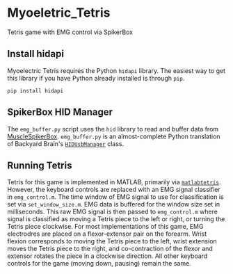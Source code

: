 # Myoeletric_Tetris
Tetris game with EMG control via SpikerBox

## Install hidapi
Myoelectric Tetris requires the Python `hidapi` library. The easiest way to get this library if you have Python already installed is through `pip`. 

```
pip install hidapi
```

## SpikerBox HID Manager
The `emg_buffer.py` script uses the `hid` library to read and buffer data from [MuscleSpikerBox](https://backyardbrains.com/products/muscleSpikerbox). `emg_buffer.py` is an almost-complete Python translation of Backyard Brain's [`HIDUsbManager`](https://github.com/BackyardBrains/Spike-Recorder/blob/master/src/engine/HIDUsbManager.cpp) class.

## Running Tetris
Tetris for this game is implemented in MATLAB, primarily via [`matlabtetris`](https://www.mathworks.com/matlabcentral/fileexchange/34513-matlabtetris). However, the keyboard controls are replaced with an EMG signal classifier in `emg_control.m`. The time window of EMG signal to use for classification is set via `set_window_size.m`. EMG data is buffered for the window size set in milliseconds. This raw EMG signal is then passed to `emg_control.m` where signal is classified as moving a Tetris piece to the left or right, or turning the Tetris piece clockwise. For most implementations of this game, EMG electrodres are placed on a flexor-extensor pair on the forearm. Wrist flexion corresponds to moving the Tetris piece to the left, wrist extension moves the Tetris piece to the right, and co-contraction of the flexor and extensor rotates the piece in a clockwise direction. All other keyboard controls for the game (moving down, pausing) remain the same.